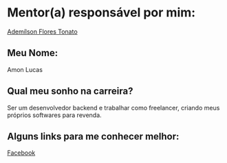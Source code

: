 # Mentor(a) responsável por mim:

[Ademílson Flores Tonato](https://github.com/training-center/mentoria/blob/master/profiles/mentors/profiles/ademilson_tonato.md)

## Meu Nome:

Amon Lucas

## Qual meu sonho na carreira?

Ser um desenvolvedor backend e trabalhar como freelancer, criando meus próprios softwares para revenda.

## Alguns links para me conhecer melhor:

[Facebook](https://www.facebook.com/amon.lucas.7)
